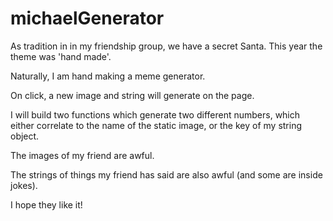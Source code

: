# michaelGenerator

As tradition in in my friendship group, we have a secret Santa. This year the theme was 'hand made'.

Naturally, I am hand making a meme generator.

On click, a new image and string will generate on the page.

I will build two functions which generate two different numbers, which either correlate to the name of the static image, or the key of my string object.

The images of my friend are awful.

The strings of things my friend has said are also awful (and some are inside jokes).

I hope they like it!
